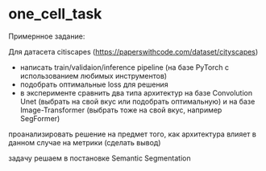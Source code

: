 # one_cell_task

Примернное задание:

Для датасета citiscapes (https://paperswithcode.com/dataset/cityscapes)

- написать train/validaion/inference pipeline (на базе PyTorch с использованием любимых инструментов)
- подобрать оптимальные loss для решения
- в эксперименте сравнить два типа архитектур на базе Convolution Unet (выбрать на свой вкус или подобрать оптимальную) и на базе Image-Transformer (выбрать тоже на свой вкус, например SegFormer)

проанализировать решение на предмет того, как архитектура влияет в данном случае на метрики (сделать вывод)

задачу решаем в постановке Semantic Segmentation
